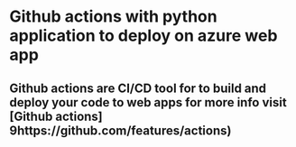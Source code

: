 # Github actions with python application to deploy on azure web app

## Github actions are CI/CD tool for to build and deploy your code to web apps for more info visit [Github actions] 9https://github.com/features/actions)
